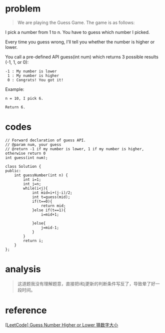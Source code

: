 # problem
>We are playing the Guess Game. The game is as follows:

I pick a number from 1 to n. You have to guess which number I picked.

Every time you guess wrong, I'll tell you whether the number is higher or lower.

You call a pre-defined API guess(int num) which returns 3 possible results (-1, 1, or 0):
```
-1 : My number is lower
 1 : My number is higher
 0 : Congrats! You got it!
```
Example:
```
n = 10, I pick 6.

Return 6.
```

# codes
```
// Forward declaration of guess API.
// @param num, your guess
// @return -1 if my number is lower, 1 if my number is higher, otherwise return 0
int guess(int num);

class Solution {
public:
    int guessNumber(int n) {
        int i=1;
        int j=n;
        while(i<j){
            int mid=i+(j-i)/2;
            int t=guess(mid);
            if(t==0){
                return mid;
            }else if(t==1){
                i=mid+1;
                
            }else{
                j=mid-1;
            }
        }
        return i;
    }
};
```

# analysis
>这道题我没有理解题意，直接把i和j更新的判断条件写反了，导致晕了好一段时间。

# reference
[[LeetCode] Guess Number Higher or Lower 猜数字大小][1]

[1]: http://www.cnblogs.com/grandyang/p/5666502.html
